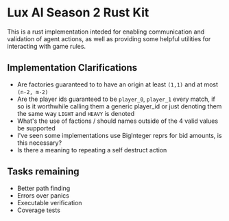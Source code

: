 # Lux AI Season 2 Rust Kit

This is a rust implementation inteded for enabling communication and validation
of agent actions, as well as providing some helpful utilities for interacting with
game rules.

## Implementation Clarifications

- Are factories guaranteed to to have an origin at least `(1,1)` and at most
  `(n-2, m-2)`
- Are the player ids guaranteed to be `player_0`, `player_1` every match, if so
  is it worthwhile calling them a generic player_id or just denoting them the
  same way `LIGHT` and `HEAVY` is denoted
- What's the use of factions / should names outside of the 4 valid values be supported
- I've seen some implementations use BigInteger reprs for bid amounts, is this necessary?
- Is there a meaning to repeating a self destruct action

## Tasks remaining

- Better path finding
- Errors over panics
- Executable verification
- Coverage tests

